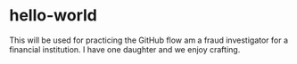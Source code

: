 # hello-world
This will be used for practicing the GitHub flow am a fraud investigator for a financial institution. I have one daughter and we enjoy crafting.
